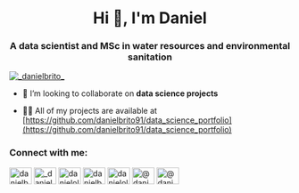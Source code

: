 <h1 align="center">Hi 👋, I'm Daniel</h1>
<h3 align="center">A data scientist and MSc in water resources and environmental sanitation</h3>

<p align="left"> <a href="https://twitter.com/_danielbrito_" target="blank"><img src="https://img.shields.io/twitter/follow/_danielbrito_?logo=twitter&style=for-the-badge" alt="_danielbrito_" /></a> </p>

- 👯 I’m looking to collaborate on **data science projects**

- 👨‍💻 All of my projects are available at [https://github.com/danielbrito91/data_science_portfolio](https://github.com/danielbrito91/data_science_portfolio)


<h3 align="left">Connect with me:</h3>
<p align="left">
<a href="https://dev.to/danielbrito91" target="blank"><img align="center" src="https://raw.githubusercontent.com/rahuldkjain/github-profile-readme-generator/master/src/images/icons/Social/devto.svg" alt="danielbrito91" height="30" width="40" /></a>
<a href="https://twitter.com/_danielbrito_" target="blank"><img align="center" src="https://raw.githubusercontent.com/rahuldkjain/github-profile-readme-generator/master/src/images/icons/Social/twitter.svg" alt="_danielbrito_" height="30" width="40" /></a>
<a href="https://linkedin.com/in/danieloliveiradebrito" target="blank"><img align="center" src="https://raw.githubusercontent.com/rahuldkjain/github-profile-readme-generator/master/src/images/icons/Social/linked-in-alt.svg" alt="danieloliveiradebrito" height="30" width="40" /></a>
<a href="https://kaggle.com/danielbrito" target="blank"><img align="center" src="https://raw.githubusercontent.com/rahuldkjain/github-profile-readme-generator/master/src/images/icons/Social/kaggle.svg" alt="danielbrito" height="30" width="40" /></a>
<a href="https://instagram.com/danieloliveiradebrito" target="blank"><img align="center" src="https://raw.githubusercontent.com/rahuldkjain/github-profile-readme-generator/master/src/images/icons/Social/instagram.svg" alt="danieloliveiradebrito" height="30" width="40" /></a>
<a href="https://medium.com/@danieloliveiradebrito" target="blank"><img align="center" src="https://raw.githubusercontent.com/rahuldkjain/github-profile-readme-generator/master/src/images/icons/Social/medium.svg" alt="@danieloliveiradebrito" height="30" width="40" /></a>
<a href="https://www.hackerearth.com/@danieloliveirad1" target="blank"><img align="center" src="https://raw.githubusercontent.com/rahuldkjain/github-profile-readme-generator/master/src/images/icons/Social/hackerearth.svg" alt="@danieloliveirad1" height="30" width="40" /></a>
</p>
